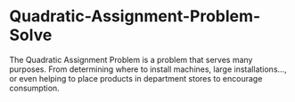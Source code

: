 # Quadratic-Assignment-Problem-Solve
The Quadratic Assignment Problem is a problem that serves many purposes. From determining where to install machines, large installations…, or even helping to place products in department stores to encourage consumption.
